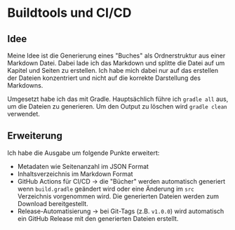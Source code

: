 # Buildtools und CI/CD

## Idee

Meine Idee ist die Generierung eines "Buches" als Ordnerstruktur aus einer Markdown Datei. Dabei lade ich das Markdown und splitte die Datei auf um Kapitel und Seiten zu erstellen. Ich habe mich dabei nur auf das erstellen der Dateien konzentriert und nicht auf die korrekte Darstellung des Markdowns.

Umgesetzt habe ich das mit Gradle. Hauptsächlich führe ich `gradle all` aus, um die Dateien zu generieren. Um den Output zu löschen wird `gradle clean` verwendet.

## Erweiterung

Ich habe die Ausgabe um folgende Punkte erweitert:

- Metadaten wie Seitenanzahl im JSON Format
- Inhaltsverzeichnis im Markdown Format
- GitHub Actions für CI/CD -> die "Bücher" werden automatisch generiert wenn `build.gradle` geändert wird oder eine Änderung im `src` Verzeichnis vorgenommen wird. Die generierten Dateien werden zum Download bereitgestellt.
- Release-Automatisierung -> bei Git-Tags (z.B. `v1.0.0`) wird automatisch ein GitHub Release mit den generierten Dateien erstellt.
